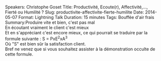 Speakers: Christophe Goset
Title: Productivité, Ecoute(r), Affectivité,..., Fierté ou Humilité ?
Slug: productivite-affectivite-fierte-humilite
Date: 2014-05-07
Format: Lightning Talk
Duration: 15 minutes
Tags: Bouffée d'air frais
Summary:Produire vite et bien, c'est pas mal  
En écoutant vraiment le client c'est mieux  
Et en s'appréciant c'est encore mieux, ce qui pourrait se traduire par la formule suivante : S = PxE<sup>2</sup>xA<sup>3</sup>  
Où "S" est bien sûr la satisfaction client.  
Bref ne venez que si vous souhaitez assister à la démonstration occulte de cette formule.

